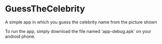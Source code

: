 # GuessTheCelebrity
A simple app in which you guess the celebrity name from the picture shown

To run the app, simply download the file named 'app-debug.apk' on your android phone.
